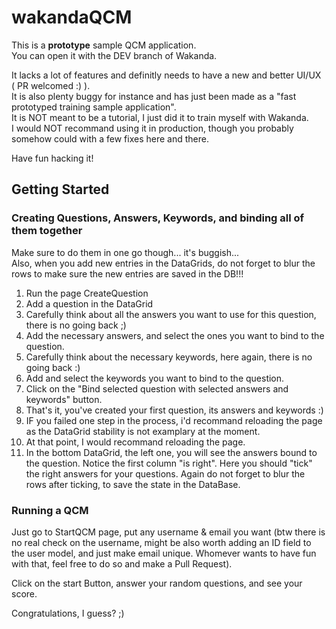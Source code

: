 <h1>wakandaQCM</h1>

This is a <strong>prototype</strong> sample QCM application.<br/>
You can open it with the DEV branch of Wakanda.<br/>

It lacks a lot of features and definitly needs to have a new and better UI/UX ( PR welcomed :) ).<br/>
It is also plenty buggy for instance and has just been made as a "fast prototyped training sample application".<br/>
It is NOT meant to be a tutorial, I just did it to train myself with Wakanda.<br/>
I would NOT recommand using it in production, though you probably somehow could with a few fixes here and there.<br/>

Have fun hacking it!<br/>

<h2>Getting Started</h2>

<h3>Creating Questions, Answers, Keywords, and binding all of them together</h3>

Make sure to do them in one go though... it's buggish...<br/>
Also, when you add new entries in the DataGrids, do not forget to blur the rows to make sure the new entries are saved in the DB!!!<br/>
<ol>
<li>Run the page CreateQuestion</li>
<li>Add a question in the DataGrid</li>
<li>Carefully think about all the answers you want to use for this question, there is no going back ;)</li>
<li>Add the necessary answers, and select the ones you want to bind to the question.</li>
<li>Carefully think about the necessary keywords, here again, there is no going back :)</li>
<li>Add and select the keywords you want to bind to the question.</li>
<li>Click on the "Bind selected question with selected answers and keywords" button.</li>
<li>That's it, you've created your first question, its answers and keywords :)</li>
<li>IF you failed one step in the process, i'd recommand reloading the page as the DataGrid stability is not examplary at the moment.</li>
<li>At that point, I would recommand reloading the page.</li>
<li>In the bottom DataGrid, the left one, you will see the answers bound to the question. Notice the first column "is right". Here you should "tick" the right answers for your questions. Again do not forget to blur the rows after ticking, to save the state in the DataBase.</li>
</ol>

<h3>Running a QCM</h3>

Just go to StartQCM page, put any username & email you want (btw there is no real check on the username, might be also worth adding an ID field to the user model, and just make email unique. Whomever wants to have fun with that, feel free to do so and make a Pull Request).<br/>

Click on the start Button, answer your random questions, and see your score.


Congratulations, I guess? ;)